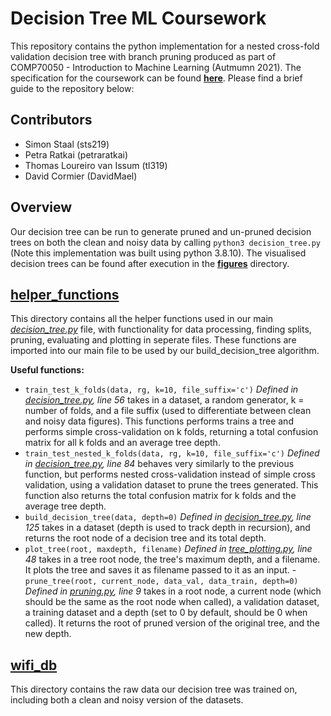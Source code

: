 Decision Tree ML Coursework
===========================
This repository contains the python implementation for a nested cross-fold validation decision tree with branch pruning produced as part of COMP70050 - Introduction to Machine Learning (Autmumn 2021). The specification for the coursework can be found [**here**](spec.pdf). Please find a brief guide to the repository below:

Contributors
------------
- Simon Staal (sts219)
- Petra Ratkai (petraratkai)
- Thomas Loureiro van Issum (tl319)
- David Cormier (DavidMael)

Overview
--------
Our decision tree can be run to generate pruned and un-pruned decision trees on both the clean and noisy data by calling `python3 decision_tree.py` (Note this implementation was built using python 3.8.10). The visualised decision trees can be found after execution in the [**figures**](figures/) directory.

[**helper_functions**](helper_functions/)
-----
This directory contains all the helper functions used in our main [*decision_tree.py*](decision_tree.py) file, with functionality for data processing, finding splits, pruning, evaluating and plotting in seperate files. These functions are imported into our main file to be used by our build_decision_tree algorithm.

**Useful functions:**
- `train_test_k_folds(data, rg, k=10, file_suffix='c')` *Defined in [decision_tree.py](decision_tree.py), line 56* takes in a dataset, a random generator, k = number of folds, and a file suffix (used to differentiate between clean and noisy data figures). This functions performs trains a tree and performs simple cross-validation on k folds, returning a total confusion matrix for all k folds and an average tree depth.
- `train_test_nested_k_folds(data, rg, k=10, file_suffix='c')` *Defined in [decision_tree.py](decision_tree.py), line 84* behaves very similarly to the previous function, but performs nested cross-validation instead of simple cross validation, using a validation dataset to prune the trees generated. This function also returns the total confusion matrix for k folds and the average tree depth.
- `build_decision_tree(data, depth=0)` *Defined in [decision_tree.py](decision_tree.py), line 125* takes in a dataset (depth is used to track depth in recursion), and returns the root node of a decision tree and its total depth.
- `plot_tree(root, maxdepth, filename)` *Defined in [tree_plotting.py](helper_functions/tree_plotting.py), line 48* takes in a tree root node, the tree's maximum depth, and a filename. It plots the tree and saves it as filename passed to it as an input.
-`prune_tree(root, current_node, data_val, data_train, depth=0)` *Defined in [pruning.py](helper_functions/pruning.py), line 9* takes in a root node, a current node (which should be the same as the root node when called), a validation dataset, a training dataset and a depth (set to 0 by default, should be 0 when called). It returns the root of pruned version of the original tree, and the new depth.


[**wifi_db**](wifi_db/)
-----
This directory contains the raw data our decision tree was trained on, including both a clean and noisy version of the datasets.